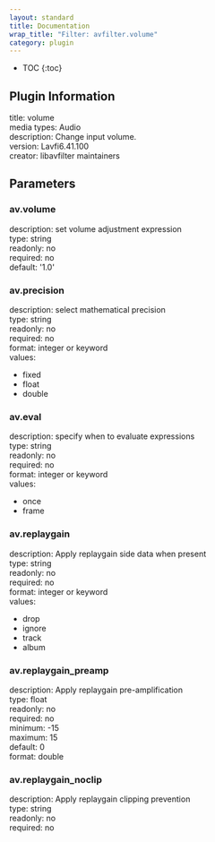 ```yaml
---
layout: standard
title: Documentation
wrap_title: "Filter: avfilter.volume"
category: plugin
---
```

* TOC
{:toc}

## Plugin Information

title: volume  
media types:
Audio  
description: Change input volume.  
version: Lavfi6.41.100  
creator: libavfilter maintainers  

## Parameters

### av.volume

  
description:
set volume adjustment expression  
type: string  
readonly: no  
required: no  
default: '1.0'  

### av.precision

  
description:
select mathematical precision  
type: string  
readonly: no  
required: no  
format: integer or keyword  
values:  
* fixed
* float
* double

### av.eval

  
description:
specify when to evaluate expressions  
type: string  
readonly: no  
required: no  
format: integer or keyword  
values:  
* once
* frame

### av.replaygain

  
description:
Apply replaygain side data when present  
type: string  
readonly: no  
required: no  
format: integer or keyword  
values:  
* drop
* ignore
* track
* album

### av.replaygain_preamp

  
description:
Apply replaygain pre-amplification  
type: float  
readonly: no  
required: no  
minimum: -15  
maximum: 15  
default: 0  
format: double  

### av.replaygain_noclip

  
description:
Apply replaygain clipping prevention  
type: string  
readonly: no  
required: no  

